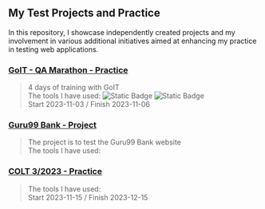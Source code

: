 ## My Test Projects and Practice
In this repository, I showcase independently created projects and my involvement in various additional initiatives aimed at enhancing my practice in testing web applications.

### [GoIT - QA Marathon - Practice](https://github.com/natallor/my_test_projects/tree/main/GoIT%20-%20QA%20Marathon)
> 4 days of training with GoIT<br>
> The tools I have used:
>      ![Static Badge](https://img.shields.io/badge/Jira-%230052CC?style=%20flat-square&logo=Jira&logoColor=blue&labelColor=black)
![Static Badge](https://img.shields.io/badge/TestRail-%2365C179?style=%20flat-square&logo=TestRail&logoColor=green&labelColor=black&color=blue)<br>
> Start 2023-11-03 / Finish 2023-11-06

### [Guru99 Bank - Project](https://github.com/natallor/my_test_projects/tree/main/Project%20Guru99%20Bank)
>The project is to test the Guru99 Bank website<br>
> The tools I have used:

### [COLT 3/2023 - Practice](https://github.com/natallor/my_test_projects/tree/main/COLT%203)
>
>
> The tools I have used:<br>
> Start 2023-11-15 / Finish 2023-12-15
